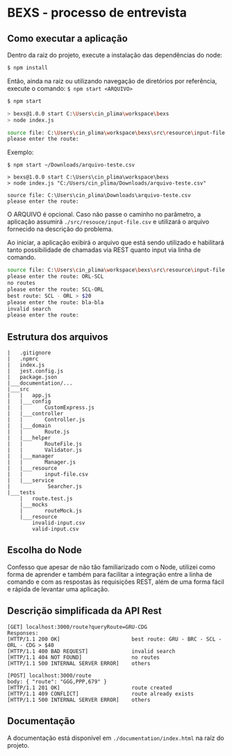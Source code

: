 # BEXS - processo de entrevista

## Como executar a aplicação
Dentro da raiz do projeto, execute a instalação das dependências do node:
```sh
$ npm install
```
Então, ainda na raiz ou utilizando navegação de diretórios por referência, execute o comando: `$ npm start <ARQUIVO>`
```sh
$ npm start

> bexs@1.0.0 start C:\Users\cin_plima\workspace\bexs
> node index.js

source file: C:\Users\cin_plima\workspace\bexs\src\resource\input-file.csv
please enter the route: 
```
Exemplo:
```
$ npm start ~/Downloads/arquivo-teste.csv

> bexs@1.0.0 start C:\Users\cin_plima\workspace\bexs
> node index.js "C:/Users/cin_plima/Downloads/arquivo-teste.csv"

source file: C:\Users\cin_plima\Downloads\arquivo-teste.csv
please enter the route:  
```

O ARQUIVO é opcional. Caso não passe o caminho no parâmetro, a aplicação assumirá `./src/resouce/input-file.csv` e utilizará o arquivo fornecido na descrição do problema.

Ao iniciar, a aplicação exibirá o arquivo que está sendo utilizado e habilitará tanto possibilidade de chamadas via REST quanto input via linha de comando.
```sh
source file: C:\Users\cin_plima\workspace\bexs\src\resource\input-file.csv
please enter the route: ORL-SCL
no routes
please enter the route: SCL-ORL
best route: SCL - ORL > $20
please enter the route: bla-bla
invalid search
please enter the route:
```

## Estrutura dos arquivos
```
|	.gitignore
|	.npmrc
|	index.js
|	jest.config.js
|	package.json
|___documentation/...
|___src
|	|	app.js
|	|___config
|	|		CustomExpress.js
|	|___controller
|	|		Controller.js
|	|___domain
|	|		Route.js
|	|___helper
|	|		RouteFile.js
|	|		Validator.js
|	|___manager
|	|		Manager.js
|	|___resource
|	|		input-file.csv
|	|___service
|			 Searcher.js
|___tests
	|	route.test.js
	|___mocks
	|		routeMock.js
	|___resource
		invalid-input.csv
		valid-input.csv
```

## Escolha do Node
Confesso que apesar de não tão familiarizado com o Node, utilizei como forma de aprender e também para facilitar a integração entre a linha de comando e com as respostas às requisições REST, além de uma forma fácil e rápida de levantar uma aplicação.

## Descrição simplificada da API Rest
```
[GET] localhost:3000/route?queryRoute=GRU-CDG
Responses:
[HTTP/1.1 200 OK]                       best route: GRU - BRC - SCL - ORL - CDG > $40
[HTTP/1.1 400 BAD REQUEST]              invalid search
[HTTP/1.1 404 NOT FOUND]                no routes
[HTTP/1.1 500 INTERNAL SERVER ERROR]    others

[POST] localhost:3000/route
body: { "route": "GGG,PPP,679" }
[HTTP/1.1 201 OK]                       route created
[HTTP/1.1 409 CONFLICT]					route already exists
[HTTP/1.1 500 INTERNAL SERVER ERROR]    others
```

## Documentação
A documentação está disponível em `./documentation/index.html` na raíz do projeto.
